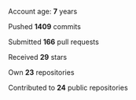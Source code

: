 Account age: **7** years

Pushed **1409** commits

Submitted **166** pull requests

Received **29** stars

Own **23** repositories

Contributed to **24** public repositories
